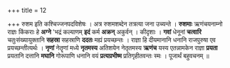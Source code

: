 +++
title = 12

+++
रुशम इति कश्चिज्जनपदविशेषः । अत्र रुशमशब्देन तत्रत्या जना उच्यन्ते । **रुशमाः** ऋणंचयनाम्नो राज्ञः किंकराः हे **अग्ने** 'भद्रं कल्याणम् **इदं** कर्म **अक्रन्** अकुर्वन् । कीदृशाः । **गवां** धेनूनां **चत्वारि** चतुःसंख्यायुक्तानि **सहस्रा** सहस्राणि **ददतः** मह्यं प्रयच्छन्तः । राज्ञा हि दीयमानानि धनानि राजपुरुषा एव प्रयच्छन्तीत्यर्थः । **नृणां** नेतॄणां मध्ये **नृतमस्य** अतिशयेन नेतृतमस्य **ऋणंच** यस्य एतन्नामकेन राज्ञा **प्रयता** प्रयतानि दत्तानि **मघानि** गोरूपाणि धनानि वयं **प्रत्यग्रभीष्म** प्रतिगृहीतवन्तः स्मः । पूजार्थं बहुवचनम् ॥